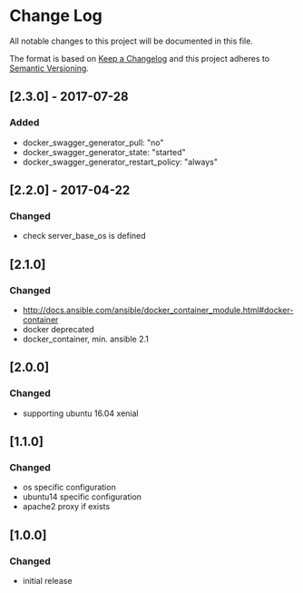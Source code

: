 # Change Log
All notable changes to this project will be documented in this file.

The format is based on [Keep a Changelog](http://keepachangelog.com/)
and this project adheres to [Semantic Versioning](http://semver.org/).


## [2.3.0] - 2017-07-28
### Added
- docker_swagger_generator_pull: "no"
- docker_swagger_generator_state: "started"
- docker_swagger_generator_restart_policy: "always"


## [2.2.0] - 2017-04-22
### Changed
- check server_base_os is defined


## [2.1.0]
### Changed
- http://docs.ansible.com/ansible/docker_container_module.html#docker-container
- docker deprecated
- docker_container, min. ansible 2.1


## [2.0.0]
### Changed
- supporting ubuntu 16.04 xenial


## [1.1.0]
### Changed
- os specific configuration
- ubuntu14 specific configuration
- apache2 proxy if exists


## [1.0.0]
### Changed
- initial release